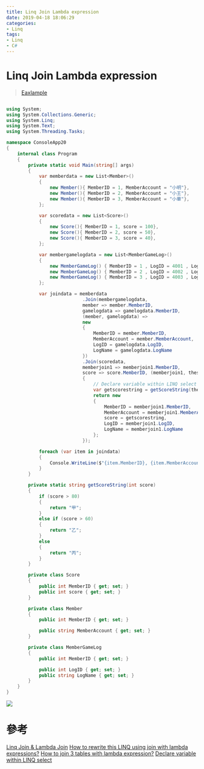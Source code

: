 ```yaml
---
title: Linq Join Lambda expression
date: 2019-04-18 18:06:29
categories:
- Linq
tags:
- Linq
- C#
---
```


# Linq Join Lambda expression

> [Eaxlample](https://github.com/ste5022424/Linq_Join_Lambda_Expression.git)

```C#

using System;
using System.Collections.Generic;
using System.Linq;
using System.Text;
using System.Threading.Tasks;

namespace ConsoleApp20
{
    internal class Program
    {
        private static void Main(string[] args)
        {
            var memberdata = new List<Member>()
            {
                new Member(){ MemberID = 1, MemberAccount = "小明"},
                new Member(){ MemberID = 2, MemberAccount = "小王"},
                new Member(){ MemberID = 3, MemberAccount = "小華"},
            };

            var scoredata = new List<Score>()
            {
                new Score(){ MemberID = 1, score = 100},
                new Score(){ MemberID = 2, score = 50},
                new Score(){ MemberID = 3, score = 40},
            };

            var membergamelogdata = new List<MemberGameLog>()
            {
                new MemberGameLog() { MemberID = 1 , LogID = 4001 , LogName = "打棒球" },
                new MemberGameLog() { MemberID = 2 , LogID = 4002 , LogName = "打羽球" },
                new MemberGameLog() { MemberID = 3 , LogID = 4003 , LogName = "打籃球" }
            };

            var joindata = memberdata
                            .Join(membergamelogdata,
                            member => member.MemberID,
                            gamelogdata => gamelogdata.MemberID,
                            (member, gamelogdata) =>
                            new
                            {
                                MemberID = member.MemberID,
                                MemberAccount = member.MemberAccount,
                                LogID = gamelogdata.LogID,
                                LogName = gamelogdata.LogName
                            })
                            .Join(scoredata,
                            memberjoin1 => memberjoin1.MemberID,
                            score => score.MemberID, (memberjoin1, thescore) =>
                            {
                                // Declare variable within LINQ select
                                var getscorestring = getScoreString(thescore.score);
                                return new
                                {
                                    MemberID = memberjoin1.MemberID,
                                    MemberAccount = memberjoin1.MemberAccount,
                                    score = getscorestring,
                                    LogID = memberjoin1.LogID,
                                    LogName = memberjoin1.LogName
                                };
                            });

            foreach (var item in joindata)
            {
                Console.WriteLine($"{item.MemberID}, {item.MemberAccount}, {item.score}, {item.LogID}, {item.LogName}");
            }
        }

        private static string getScoreString(int score)
        {
            if (score > 80)
            {
                return "甲";
            }
            else if (score > 60)
            {
                return "乙";
            }
            else
            {
                return "丙";
            }
        }

        private class Score
        {
            public int MemberID { get; set; }
            public int score { get; set; }
        }

        private class Member
        {
            public int MemberID { get; set; }

            public string MemberAccount { get; set; }
        }

        private class MemberGameLog
        {
            public int MemberID { get; set; }

            public int LogID { get; set; }
            public string LogName { get; set; }
        }
    }
}

```

![](https://i.imgur.com/iE0Zy2O.png)


# 參考

[Linq Join & Lambda Join](https://dotblogs.com.tw/erictsaiblog/2015/05/17/151321)
[How to rewrite this LINQ using join with lambda expressions?](https://stackoverflow.com/questions/13692015/how-to-rewrite-this-linq-using-join-with-lambda-expressions)
[How to join 3 tables with lambda expression?](https://stackoverflow.com/questions/9120088/how-to-join-3-tables-with-lambda-expression)
[Declare variable within LINQ select](https://stackoverflow.com/questions/29251075/declare-variable-within-linq-selectx-new)